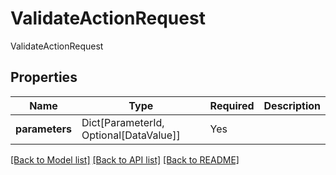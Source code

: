 # ValidateActionRequest

ValidateActionRequest

## Properties
| Name | Type | Required | Description |
| ------------ | ------------- | ------------- | ------------- |
**parameters** | Dict[ParameterId, Optional[DataValue]] | Yes |  |


[[Back to Model list]](../../../README.md#models-v1-link) [[Back to API list]](../../../README.md#documentation-for-api-endpoints) [[Back to README]](../../../README.md)
